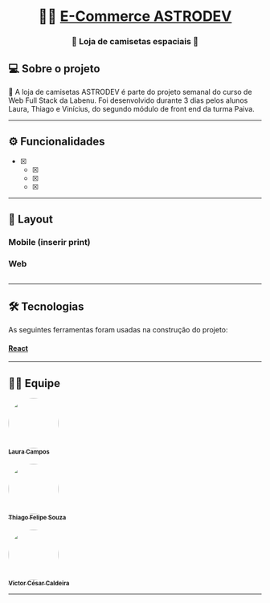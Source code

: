 <h1 align="center">
     🛒🚀 <a href="#" alt="site do projeto"> E-Commerce ASTRODEV </a> 
</h1>

<h3 align="center">
    🛒 Loja de camisetas espaciais 🚀
</h3>



## 💻 Sobre o projeto

🚀 A loja de camisetas ASTRODEV é parte do projeto semanal do curso de Web Full Stack da Labenu. 
Foi desenvolvido durante 3 dias pelos alunos Laura, Thiago e Vinícius, do segundo módulo de front end da turma Paiva.

---

## ⚙️ Funcionalidades

- [x] 
  - [x] 
  - [x] 
  - [x] 
 

---

## 🎨 Layout

### Mobile (inserir print)

<p align="center">
  


</p>

### Web

<p align="center" style="display: flex; align-items: flex-start; justify-content: center;">
 
</p>

---

## 🛠 Tecnologias

As seguintes ferramentas foram usadas na construção do projeto:

#### [React](https://reactjs.org/)  


---

## 👨‍💻 Equipe


<a href="https://github.com/lausmpc">
 <img style="border-radius: 50%;" src="https://avatars.githubusercontent.com/u/81258211?v=4" width="100px;" alt=""/>
 <br />
 <sub><b>Laura Campos</b></sub></a> <a href="https://github.com/lausmpc" title="github"></a>
 <br>
 <br>

<a href="https://github.com/thiago-felipe-99">
 <img style="border-radius: 50%;" src="https://avatars.githubusercontent.com/u/77975911?v=4" width="100px;" alt=""/>
 <br>
 <sub><b>Thiago Felipe Souza</b></sub></a> <a href="https://github.com/thiago-felipe-99" title="github"></a>
 <br>
 <br>

<a href="https://github.com/VictorCCal22">
 <img style="border-radius: 50%;" src="https://avatars.githubusercontent.com/u/81269490?v=4" width="100px;" alt=""/>
 <br />
 <sub><b>Victor César Caldeira</b></sub></a> <a href="https://github.com/VictorCCal22" title="github"></a>
 <br>
 

---

